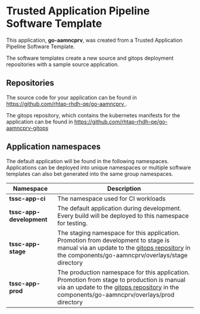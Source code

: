 # Trusted Application Pipeline Software Template

This application, **go-aamncprv**, was created from a Trusted Application Pipeline Software Template.

The software templates create a new source and gitops deployment repositories with a sample source application. 

## Repositories

The source code for your application can be found in [https://github.com/rhtap-rhdh-qe/go-aamncprv ](https://github.com/rhtap-rhdh-qe/go-aamncprv ).
 
The gitops repository, which contains the kubernetes manifests for the application can be found in 
[https://github.com/rhtap-rhdh-qe/go-aamncprv-gitops ](https://github.com/rhtap-rhdh-qe/go-aamncprv-gitops ) 

## Application namespaces 

The default application will be found in the following namespaces. Applications can be deployed into unique namespaces or multiple software templates can also bet generated into the same group namespaces.  

|  Namespace   |  Description   |  
| -------- | -------- |
| **tssc-app-ci** | The namespace used for CI workloads |
| **tssc-app-development** | The default application during development. Every build will be deployed to this namespace for testing. |
| **tssc-app-stage** | The staging namespace for this application. Promotion from development to stage is manual via an update to the [gitops repository](https://github.com/rhtap-rhdh-qe/go-aamncprv-gitops ) in the components/go-aamncprv/overlays/stage directory |
| **tssc-app-prod** | The production namespace for this application. Promotion from stage to production is manual via an update to the [gitops repository](https://github.com/rhtap-rhdh-qe/go-aamncprv-gitops ) in the components/go-aamncprv/overlays/prod directory |